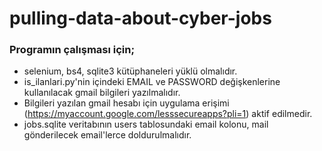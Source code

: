 ﻿# pulling-data-about-cyber-jobs

### Programın çalışması için;
* selenium, bs4, sqlite3 kütüphaneleri yüklü olmalıdır.
* is_ilanlari.py'nin içindeki EMAIL ve PASSWORD değişkenlerine kullanılacak gmail bilgileri yazılmalıdır.
* Bilgileri yazılan gmail hesabı için uygulama erişimi (https://myaccount.google.com/lesssecureapps?pli=1) aktif edilmedir.
* jobs.sqlite veritabının users tablosundaki email kolonu, mail gönderilecek email'lerce doldurulmalıdır.
